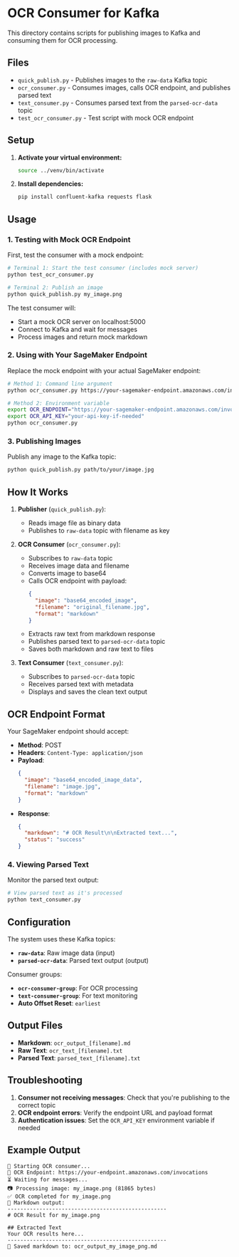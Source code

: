 # OCR Consumer for Kafka

This directory contains scripts for publishing images to Kafka and consuming them for OCR processing.

## Files

- `quick_publish.py` - Publishes images to the `raw-data` Kafka topic
- `ocr_consumer.py` - Consumes images, calls OCR endpoint, and publishes parsed text
- `text_consumer.py` - Consumes parsed text from the `parsed-ocr-data` topic  
- `test_ocr_consumer.py` - Test script with mock OCR endpoint

## Setup

1. **Activate your virtual environment:**
   ```bash
   source ../venv/bin/activate
   ```

2. **Install dependencies:**
   ```bash
   pip install confluent-kafka requests flask
   ```

## Usage

### 1. Testing with Mock OCR Endpoint

First, test the consumer with a mock endpoint:

```bash
# Terminal 1: Start the test consumer (includes mock server)
python test_ocr_consumer.py

# Terminal 2: Publish an image
python quick_publish.py my_image.png
```

The test consumer will:
- Start a mock OCR server on localhost:5000
- Connect to Kafka and wait for messages
- Process images and return mock markdown

### 2. Using with Your SageMaker Endpoint

Replace the mock endpoint with your actual SageMaker endpoint:

```bash
# Method 1: Command line argument
python ocr_consumer.py https://your-sagemaker-endpoint.amazonaws.com/invocations

# Method 2: Environment variable
export OCR_ENDPOINT="https://your-sagemaker-endpoint.amazonaws.com/invocations"
export OCR_API_KEY="your-api-key-if-needed"
python ocr_consumer.py
```

### 3. Publishing Images

Publish any image to the Kafka topic:

```bash
python quick_publish.py path/to/your/image.jpg
```

## How It Works

1. **Publisher** (`quick_publish.py`):
   - Reads image file as binary data
   - Publishes to `raw-data` topic with filename as key

2. **OCR Consumer** (`ocr_consumer.py`):
   - Subscribes to `raw-data` topic
   - Receives image data and filename
   - Converts image to base64
   - Calls OCR endpoint with payload:
     ```json
     {
       "image": "base64_encoded_image",
       "filename": "original_filename.jpg",
       "format": "markdown"
     }
     ```
   - Extracts raw text from markdown response
   - Publishes parsed text to `parsed-ocr-data` topic
   - Saves both markdown and raw text to files

3. **Text Consumer** (`text_consumer.py`):
   - Subscribes to `parsed-ocr-data` topic
   - Receives parsed text with metadata
   - Displays and saves the clean text output

## OCR Endpoint Format

Your SageMaker endpoint should accept:
- **Method**: POST
- **Headers**: `Content-Type: application/json`
- **Payload**: 
  ```json
  {
    "image": "base64_encoded_image_data",
    "filename": "image.jpg",
    "format": "markdown"
  }
  ```
- **Response**:
  ```json
  {
    "markdown": "# OCR Result\n\nExtracted text...",
    "status": "success"
  }
  ```

### 4. Viewing Parsed Text

Monitor the parsed text output:

```bash
# View parsed text as it's processed
python text_consumer.py
```

## Configuration

The system uses these Kafka topics:
- **`raw-data`**: Raw image data (input)
- **`parsed-ocr-data`**: Parsed text output (output)

Consumer groups:
- **`ocr-consumer-group`**: For OCR processing
- **`text-consumer-group`**: For text monitoring
- **Auto Offset Reset**: `earliest`

## Output Files

- **Markdown**: `ocr_output_[filename].md`
- **Raw Text**: `ocr_text_[filename].txt`  
- **Parsed Text**: `parsed_text_[filename].txt`

## Troubleshooting

1. **Consumer not receiving messages**: Check that you're publishing to the correct topic
2. **OCR endpoint errors**: Verify the endpoint URL and payload format
3. **Authentication issues**: Set the `OCR_API_KEY` environment variable if needed

## Example Output

```
🚀 Starting OCR consumer...
🔗 OCR Endpoint: https://your-endpoint.amazonaws.com/invocations
⏳ Waiting for messages...
📷 Processing image: my_image.png (81865 bytes)
✅ OCR completed for my_image.png
📝 Markdown output:
--------------------------------------------------
# OCR Result for my_image.png

## Extracted Text
Your OCR results here...
--------------------------------------------------
💾 Saved markdown to: ocr_output_my_image_png.md 